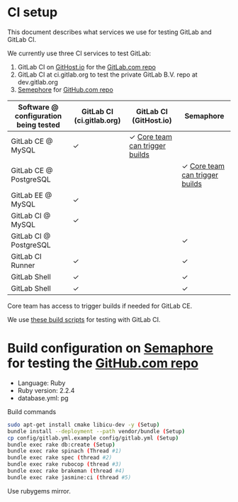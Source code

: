 # CI setup

This document describes what services we use for testing GitLab and GitLab CI.

We currently use three CI services to test GitLab:

1. GitLab CI on [GitHost.io](https://gitlab-ce.githost.io/projects/4/) for the [GitLab.com repo](https://gitlab.com/gitlab-org/gitlab-ce)
2. GitLab CI at ci.gitlab.org to test the private GitLab B.V. repo at dev.gitlab.org
3. [Semephore](https://semaphoreapp.com/gitlabhq/gitlabhq/) for [GitHub.com repo](https://github.com/gitlabhq/gitlabhq)

| Software @ configuration being tested | GitLab CI (ci.gitlab.org) | GitLab CI (GitHost.io) | Semaphore |
|---------------------------------------|---------------------------|---------------------------------------------------------------------------|-----------|
| GitLab CE @ MySQL                     | ✓                         | ✓ [Core team can trigger builds](https://gitlab-ce.githost.io/projects/4) |           |
| GitLab CE @ PostgreSQL                |                           |                                                                           | ✓ [Core team can trigger builds](https://semaphoreapp.com/gitlabhq/gitlabhq/branches/master) |
| GitLab EE @ MySQL                     | ✓                         |                                                                           |           |
| GitLab CI @ MySQL                     | ✓                         |                                                                           |           |
| GitLab CI @ PostgreSQL                |                           |                                                                           | ✓         |
| GitLab CI Runner                      | ✓                         |                                                                           | ✓         |
| GitLab Shell                          | ✓                         |                                                                           | ✓         |
| GitLab Shell                          | ✓                         |                                                                           | ✓         |

Core team has access to trigger builds if needed for GitLab CE.

We use [these build scripts](https://gitlab.com/gitlab-org/gitlab-ci/blob/master/doc/examples/build_script_gitlab_ce.md) for testing with GitLab CI.

# Build configuration on [Semaphore](https://semaphoreapp.com/gitlabhq/gitlabhq/) for testing the [GitHub.com repo](https://github.com/gitlabhq/gitlabhq)

- Language: Ruby
- Ruby version: 2.2.4
- database.yml: pg

Build commands

```bash
sudo apt-get install cmake libicu-dev -y (Setup)
bundle install --deployment --path vendor/bundle (Setup)
cp config/gitlab.yml.example config/gitlab.yml (Setup)
bundle exec rake db:create (Setup)
bundle exec rake spinach (Thread #1)
bundle exec rake spec (thread #2)
bundle exec rake rubocop (thread #3)
bundle exec rake brakeman (thread #4)
bundle exec rake jasmine:ci (thread #5)
```

Use rubygems mirror.
